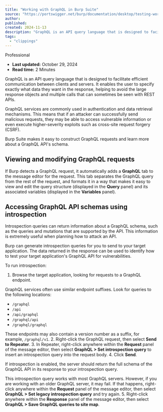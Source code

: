 ```yaml
---
title: "Working with GraphQL in Burp Suite"
source: "https://portswigger.net/burp/documentation/desktop/testing-workflow/working-with-graphql#accessing-graphql-api-schemas-using-introspection"
author:
published:
created: 2024-11-13
description: "GraphQL is an API query language that is designed to facilitate efficient communication between clients and servers. It enables the user to specify exactly ..."
tags:
  - "clippings"
---
```

Professional

- **Last updated:** October 29, 2024
- **Read time:** 2 Minutes

GraphQL is an API query language that is designed to facilitate efficient communication between clients and servers. It enables the user to specify exactly what data they want in the response, helping to avoid the large response objects and multiple calls that can sometimes be seen with REST APIs.

GraphQL services are commonly used in authentication and data retrieval mechanisms. This means that if an attacker can successfully send malicious requests, they may be able to access vulnerable information or even execute higher-severity exploits such as cross-site request forgery (CSRF).

Burp Suite makes it easy to construct GraphQL requests and learn more about a GraphQL API's schema.

## Viewing and modifying GraphQL requests

If Burp detects a GraphQL request, it automatically adds a **GraphQL** tab to the message editor for the request. This tab separates the GraphQL query from the rest of the request, and formats it in a way that makes it easy to view and edit the query structure (displayed in the **Query** panel) and its associated variables (displayed in the **Variables** panel).

## Accessing GraphQL API schemas using introspection

Introspection queries can return information about a GraphQL schema, such as the queries and mutations that are supported by the API. This information is extremely useful when planning how to attack an API.

Burp can generate introspection queries for you to send to your target application. The data returned in the response can be used to identify how to test your target application's GraphQL API for vulnerabilities.

To run introspection:

1. Browse the target application, looking for requests to a GraphQL endpoint.

GraphQL services often use similar endpoint suffixes. Look for queries to the following locations:

- `/graphql`
- `/api`
- `/api/graphql`
- `/graphql/api`
- `/graphql/graphql`

These endpoints may also contain a version number as a suffix, for example, `/graphql/v1`.
2. Right-click the GraphQL request, then select **Send to Repeater**.
3. In Repeater, right-click anywhere within the **Request** panel of the message editor, then select **GraphQL > Set introspection query** to insert an introspection query into the request body.
4. Click **Send**.

If introspection is enabled, the server should return the full schema of the GraphQL API in its response to your introspection query.

This introspection query works with most GraphQL servers. However, if you are working with an older GraphQL server, it may fail. If that happens, right-click anywhere within the **Request** panel of the message editor, then select **GraphQL > Set legacy introspection query** and try again.
5. Right-click anywhere within the **Response** panel of the message editor, then select **GraphQL > Save GraphQL queries to site map**.

